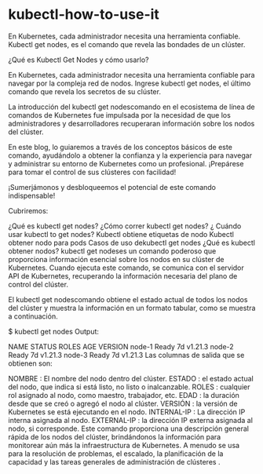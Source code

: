 # kubectl-how-to-use-it
En Kubernetes, cada administrador necesita una herramienta confiable. Kubectl get nodes, es el comando que revela las bondades de un clúster.

¿Qué es Kubectl Get Nodes y cómo usarlo?

En Kubernetes, cada administrador necesita una herramienta confiable para navegar por la compleja red de nodos. Ingrese kubectl get nodes, el último comando que revela los secretos de su clúster. 

La introducción del kubectl get nodescomando en el ecosistema de línea de comandos de Kubernetes fue impulsada por la necesidad de que los administradores y desarrolladores recuperaran información sobre los nodos del clúster. 

En este blog, lo guiaremos a través de los conceptos básicos de este comando, ayudándolo a obtener la confianza y la experiencia para navegar y administrar su entorno de Kubernetes como un profesional. ¡Prepárese para tomar el control de sus clústeres con facilidad!

¡Sumerjámonos y desbloqueemos el potencial de este comando indispensable!


Cubriremos:

¿Qué es kubectl get nodes?
¿Cómo correr kubectl get nodes?
¿ Cuándo usar kubectl to get nodes?
Kubectl obtiene etiquetas de nodo
Kubectl obtener nodo para pods
Casos de uso dekubectl get nodes
¿Qué es kubectl obtener nodos?
kubectl get nodeses un comando poderoso que proporciona información esencial sobre los nodos en su clúster de Kubernetes. Cuando ejecuta este comando, se comunica con el servidor API de Kubernetes, recuperando la información necesaria del plano de control del clúster. 

El kubectl get nodescomando obtiene el estado actual de todos los nodos del clúster y muestra la información en un formato tabular, como se muestra a continuación.

$ kubectl get nodes
Output:

NAME       STATUS   ROLES    AGE     VERSION
node-1     Ready    <none>   7d      v1.21.3
node-2     Ready    <none>   7d      v1.21.3
node-3     Ready    <none>   7d      v1.21.3
Las columnas de salida que se obtienen son:

NOMBRE : El nombre del nodo dentro del clúster.
ESTADO : el estado actual del nodo, que indica si está listo, no listo o inalcanzable.
ROLES : cualquier rol asignado al nodo, como maestro, trabajador, etc.
EDAD : la duración desde que se creó o agregó el nodo al clúster.
VERSIÓN : la versión de Kubernetes se está ejecutando en el nodo.
INTERNAL-IP : La dirección IP interna asignada al nodo.
EXTERNAL-IP : la dirección IP externa asignada al nodo, si corresponde.
Este comando proporciona una descripción general rápida de los nodos del clúster, brindándonos la información para monitorear aún más la infraestructura de Kubernetes. A menudo se usa para la resolución de problemas, el escalado, la planificación de la capacidad y las tareas generales de administración de clústeres .
